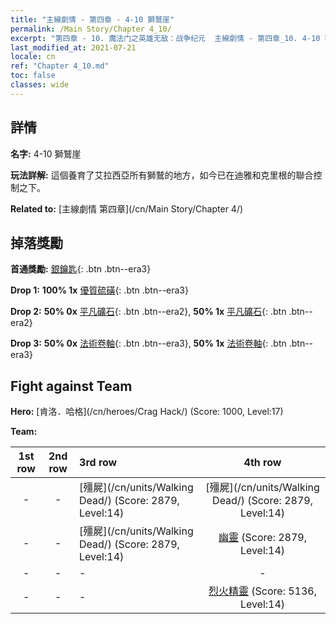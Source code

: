 ```yaml
---
title: "主線劇情 - 第四章 - 4-10 獅鷲崖"
permalink: /Main Story/Chapter 4_10/
excerpt: "第四章 - 10. 魔法门之英雄无敌：战争纪元  主線劇情 - 第四章_10. 4-10 獅鷲崖"
last_modified_at: 2021-07-21
locale: cn
ref: "Chapter 4_10.md"
toc: false
classes: wide
---
```


## 詳情

 **名字:** 4-10 獅鷲崖

 **玩法詳解:** 這個養育了艾拉西亞所有獅鷲的地方，如今已在迪雅和克里根的聯合控制之下。

 **Related to:** [主線劇情 第四章](/cn/Main Story/Chapter 4/)

## 掉落獎勵

 **首通獎勵:** [銀鑰匙](/cn/Items/con_693/){: .btn .btn--era3}

 **Drop 1:** **100% 1x** [優質硫磺](/cn/Items/mat_15/){: .btn .btn--era3}

 **Drop 2:** **50% 0x** [平凡礦石](/cn/Items/mat_6/){: .btn .btn--era2}, **50% 1x** [平凡礦石](/cn/Items/mat_6/){: .btn .btn--era2}

 **Drop 3:** **50% 0x** [法術卷軸](/cn/Items/con_694/){: .btn .btn--era3}, **50% 1x** [法術卷軸](/cn/Items/con_694/){: .btn .btn--era3}


## Fight against Team
 **Hero:** [肯洛．哈格](/cn/heroes/Crag Hack/) (Score: 1000, Level:17)

 **Team:**


  | 1st row | 2nd row | 3rd row | 4th row |
  |:----:|:----:|:----|:----:|
  | - | - | [殭屍](/cn/units/Walking Dead/) (Score: 2879, Level:14)  | [殭屍](/cn/units/Walking Dead/) (Score: 2879, Level:14)  |
  | - | - | [殭屍](/cn/units/Walking Dead/) (Score: 2879, Level:14)  | [幽靈](/cn/units/Wight/) (Score: 2879, Level:14)  |
  | - | - | - | - |
  | - | - | - | [烈火精靈](/cn/units/Efreeti/) (Score: 5136, Level:14)  |


